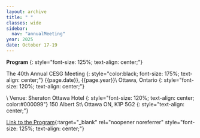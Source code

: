 ```yaml
---
layout: archive
title: " "
classes: wide
sidebar:
  nav: "annualMeeting"
year: 2025
date: October 17-19
---
```

**Program**
{: style="font-size: 125%; text-align: center;"}


The 40th Annual CESG Meeting
{: style="color:black; font-size: 175%; text-align: center;"}
{{page.date}}, {{page.year}}\\
Ottawa, Ontario
{: style="font-size: 120%; text-align: center;"}

\\
Venue: Sheraton Ottawa Hotel
{: style="font-size: 120%; text-align: center; color:#000099"}
150 Albert St\\
Ottawa ON, K1P 5G2
{: style="text-align: center;"}


[Link to the Program](/assets/extra_htm/CESG_program0.htm){:target="_blank" rel="noopener noreferrer" style="font-size: 125%; text-align: center;"}

